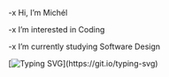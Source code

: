 -x  Hi, I’m Michél

-x  I’m interested in Coding

-x  I’m currently studying Software Design

[![Typing SVG](https://readme-typing-svg.herokuapp.com?font=Fira+Code&pause=1000&color=C4D7FF&width=435&lines=Hello+Friend;Welcome+to+my+Github!)](https://git.io/typing-svg)
